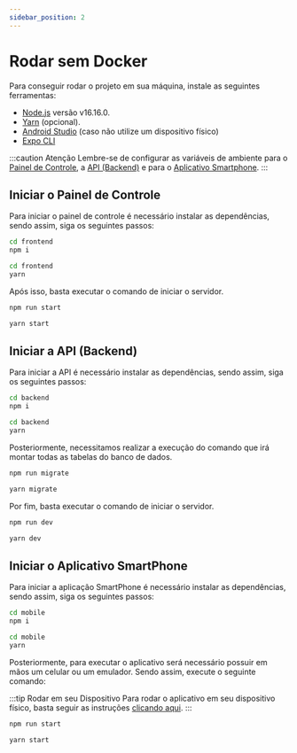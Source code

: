 ```yaml
---
sidebar_position: 2
---
```


# Rodar sem Docker

Para conseguir rodar o projeto em sua máquina, instale as seguintes ferramentas:

- [Node.js](https://nodejs.org/en/) versão v16.16.0.
- [Yarn](https://classic.yarnpkg.com/lang/en/docs/install/#debian-stable) (opcional).
- [Android Studio](https://developer.android.com/studio/install?hl=pt-br) (caso não utilize um dispositivo físico)
- [Expo CLI](https://docs.expo.dev/workflow/expo-cli/)

:::caution Atenção
Lembre-se de configurar as variáveis de ambiente para o [Painel de Controle](../environment_variables/frontend.md), a [API (Backend)](../environment_variables/backend.md) e para o [Aplicativo Smartphone](./../environment_variables/mobile.md).
:::

## Iniciar o Painel de Controle

Para iniciar o painel de controle é necessário instalar as dependências, sendo assim, siga os seguintes passos:

```bash title="npm"
cd frontend
npm i
```

```bash title="yarn"
cd frontend
yarn
```

Após isso, basta executar o comando de iniciar o servidor.

```bash title="npm"
npm run start
```

```bash title="yarn"
yarn start
```

## Iniciar a API (Backend)

Para iniciar a API é necessário instalar as dependências, sendo assim, siga os seguintes passos:

```bash title="npm"
cd backend
npm i
```

```bash title="yarn"
cd backend
yarn
```

Posteriormente, necessitamos realizar a execução do comando que irá montar todas as tabelas do banco de dados.

```bash title="npm"
npm run migrate
```

```bash title="yarn"
yarn migrate
```

Por fim, basta executar o comando de iniciar o servidor.

```bash title="npm"
npm run dev
```

```bash title="yarn"
yarn dev
```

## Iniciar o Aplicativo SmartPhone

Para iniciar a aplicação SmartPhone é necessário instalar as dependências, sendo assim, siga os seguintes passos:

```bash title="npm"
cd mobile
npm i
```

```bash title="yarn"
cd mobile
yarn
```

Posteriormente, para executar o aplicativo será necessário possuir em mãos um celular ou um emulador. Sendo assim, execute o seguinte comando:

:::tip Rodar em seu Dispositivo
Para rodar o aplicativo em seu dispositivo físico, basta seguir as instruções [clicando aqui](https://docs.expo.dev/guides/testing-on-devices/).
:::

```bash title="npm"
npm run start
```

```bash title="yarn"
yarn start
```

<!-- ## Como realizar o `build` do Painel de Controle?

Para obter os arquivos necessários para colocar o Painel de Controle em produção, basta executar os seguintes comandos:

```bash title="npm"
cd frontend
npm run build
```

```bash title="yarn"
cd frontend
yarn build
```

## Como executar a API em modo de produção?

Para executar o servidor _backend_ em modo produção, basta executar os seguintes comandos:

```bash title="npm"
cd backend
npm run prod
```

```bash title="yarn"
cd backend
yarn prod
``` -->
